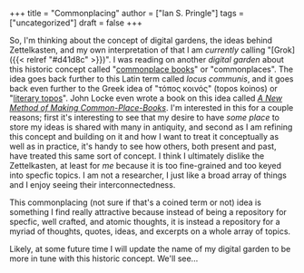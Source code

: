 +++
title = "Commonplacing"
author = ["Ian S. Pringle"]
tags = ["uncategorized"]
draft = false
+++

So, I'm thinking about the concept of digital gardens, the ideas behind
Zettelkasten, and my own interpretation of that I am _currently_ calling "[Grok]({{< relref "#d41d8c" >}})". I
was reading on another _digital garden_ about this historic concept called
"[commonplace books](https://en.wikipedia.org/wiki/Commonplace_book)" or "commonplaces". The idea goes back further to this Latin
term called _locus communis_, and it goes back even further to the Greek idea of
"τόπος κοινός" (topos koinos) or "[literary topos](https://en.wikipedia.org/wiki/Literary_topos)". John Locke even wrote a book
on this idea called _[A New Method of Making Common-Place-Books](https://archive.org/details/gu_newmethodmaki00lock)_. I'm interested in
this for a couple reasons; first it's interesting to see that my desire to have
_some place_ to store my ideas is shared with many in antiquity, and second as I
am refining this concept and building on it and how I want to treat it
conceptually as well as in practice, it's handy to see how others, both present
and past, have treated this same sort of concept. I think I ultimately dislike
the Zettelkasten, at least for _me_ because it is too fine-grained and too keyed
into specfic topics. I am not a researcher, I just like a broad array of things
and I enjoy seeing their interconnectedness.

This commonplacing (not sure if that's a coined term or not) idea is something I
find really attractive because instead of being a repository for specfic, well
crafted, and atomic thoughts, it is instead a repository for a myriad of
thoughts, quotes, ideas, and excerpts on a whole array of topics.

Likely, at some future time I will update the name of my digital garden to be
more in tune with this historic concept. We'll see...
